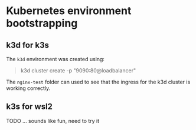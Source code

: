 # Kubernetes environment bootstrapping

## k3d for k3s

The `k3d` environment was created using:

> k3d cluster create -p "9090:80@loadbalancer"

The `nginx-test` folder can used to see that the ingress for the k3d cluster is working correctly.

## k3s for wsl2

TODO ... sounds like fun, need to try it